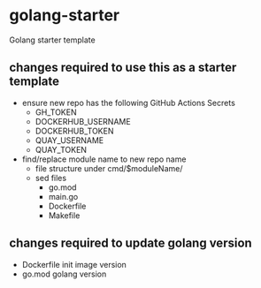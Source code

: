 # golang-starter
Golang starter template

## changes required to use this as a starter template
- ensure new repo has the following GitHub Actions Secrets
	- GH_TOKEN
	- DOCKERHUB_USERNAME
	- DOCKERHUB_TOKEN
	- QUAY_USERNAME
	- QUAY_TOKEN
- find/replace module name to new repo name
	- file structure under cmd/$moduleName/
	- sed files
		- go.mod
		- main.go
		- Dockerfile
		- Makefile

## changes required to update golang version
- Dockerfile init image version
- go.mod golang version
